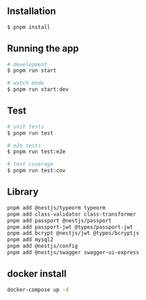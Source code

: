 ## Installation

```bash
$ pnpm install
```

## Running the app

```bash
# development
$ pnpm run start

# watch mode
$ pnpm run start:dev
```

## Test

```bash
# unit tests
$ pnpm run test

# e2e tests
$ pnpm run test:e2e

# test coverage
$ pnpm run test:cov
```
## Library
```bash
pnpm add @nestjs/typeorm typeorm
pnpm add class-validator class-transformer
pnpm add passport @nestjs/passport
pnpm add passport-jwt @types/passport-jwt
pnpm add bcrypt @nestjs/jwt @types/bcryptjs
pnpm add mysql2
pnpm add @nestjs/config
pnpm add @nestjs/swagger swagger-ui-express
```

## docker install

```bash
docker-compose up -d
``` 
